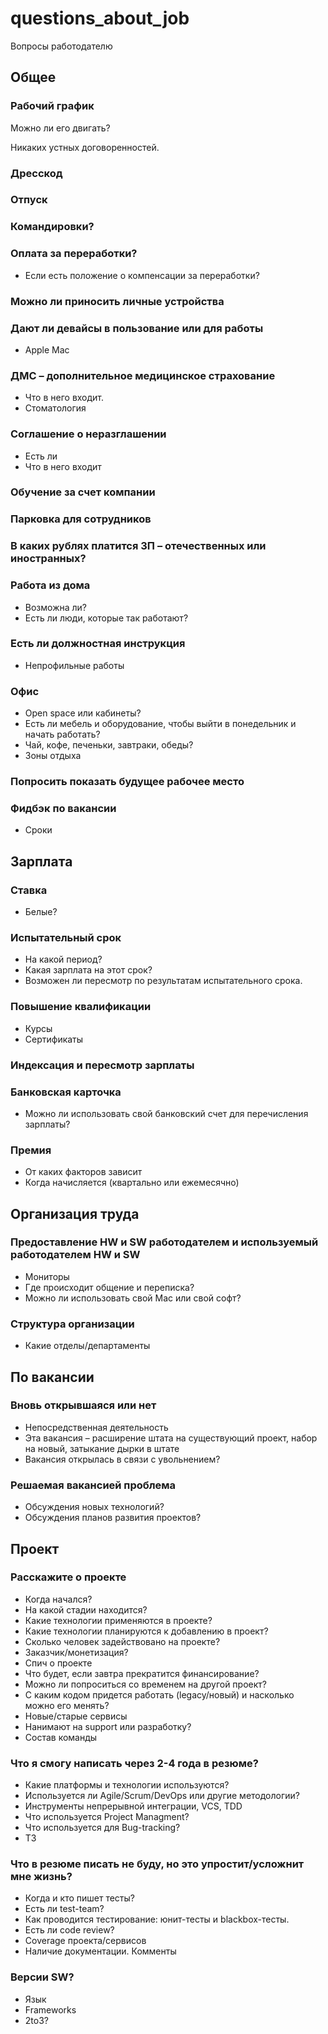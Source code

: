 # questions_about_job
Вопросы работодателю

## Общее

### Рабочий график
Можно ли его двигать?

Никаких устных договоренностей.

### Дресскод

### Отпуск

### Командировки?

### Оплата за переработки?
- Если есть положение о компенсации за переработки?

### Можно ли приносить личные устройства

### Дают ли девайсы в пользование или для работы
- Apple Mac

### ДМС – дополнительное медицинское страхование
- Что в него входит. 
- Стоматология

### Соглашение о неразглашении
- Есть ли 
- Что в него входит

### Обучение за счет компании

### Парковка для сотрудников

### В каких рублях платится ЗП – отечественных или иностранных?

### Работа из дома
- Возможна ли? 
- Есть ли люди, которые так работают?

### Есть ли должностная инструкция
- Непрофильные работы

### Офис
- Open space или кабинеты?
- Есть ли мебель и оборудование, чтобы выйти в понедельник и начать работать? 
- Чай, кофе, печеньки, завтраки, обеды?
- Зоны отдыха

### Попросить показать будущее рабочее место

### Фидбэк по вакансии
- Сроки

## Зарплата

### Ставка
- Белые?

### Испытательный срок
- На какой период? 
- Какая зарплата на этот срок? 
- Возможен ли пересмотр по результатам испытательного срока. 

### Повышение квалификации
- Курсы
- Сертификаты

### Индексация и пересмотр зарплаты

### Банковская карточка
- Можно ли использовать свой банковский счет для перечисления зарплаты? 

### Премия
- От каких факторов зависит 
- Когда начисляется (квартально или ежемесячно)

## Организация труда

### Предоставление HW и SW работодателем и используемый работодателем HW и SW
- Мониторы
- Где происходит общение и переписка?
- Можно ли использовать свой Mac или свой софт?

### Структура организации
- Какие отделы/департаменты

## По вакансии

### Вновь открывшаяся или нет
- Непосредственная деятельность
- Эта вакансия – расширение штата на существующий проект, набор на новый, затыкание дырки в штате 
- Вакансия открылась в связи с увольнением?

### Решаемая вакансией проблема
- Обсуждения новых технологий? 
- Обсуждения планов развития проектов?

## Проект

### Расскажите о проекте
- Когда начался?
- На какой стадии находится?
- Какие технологии применяются в проекте?
- Какие технологии планируются к добавлению в проект? 
- Сколько человек задействовано на проекте?
- Заказчик/монетизация? 
- Спич о проекте 
- Что будет, если завтра прекратится финансирование? 
- Можно ли попроситься со временем на другой проект? 
- С каким кодом придется работать (legacy/новый) и насколько можно его менять? 
- Новые/старые сервисы
- Нанимают на support или разработку?
- Состав команды

### Что я смогу написать через 2-4 года в резюме?
- Какие платформы и технологии используются?
- Используется ли Agile/Scrum/DevOps или другие методологии? 
- Инструменты непрерывной интеграции, VCS, TDD
- Что используется Project Managment?
- Что используется для Bug-tracking?
- ТЗ

### Что в резюме писать не буду, но это упростит/усложнит мне жизнь?
- Когда и кто пишет тесты? 
- Есть ли test-team? 
- Как проводится тестирование: юнит-тесты и blackbox-тесты. 
- Есть ли code review?
- Coverage проекта/сервисов
- Наличие документации. Комменты

### Версии SW?
- Язык
- Frameworks
- 2to3?
